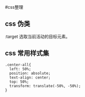 #css整理

## css 伪类

  :target 选取当前活动的目标元素。
  
## css 常用样式集

	.center-all{
	  left: 50%;
	  position: absolute;
	  text-align: center;
	  top: 50%;
	  transform: translate(-50%, -50%);
	}

  
